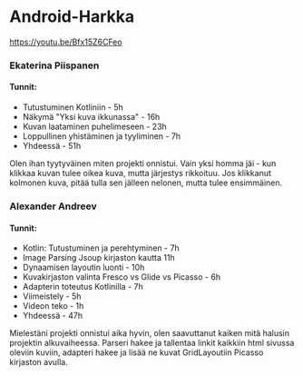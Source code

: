 # Android-Harkka

https://youtu.be/Bfx15Z6CFeo

### Ekaterina Piispanen

#### Tunnit:
* Tutustuminen Kotliniin - 5h
* Näkymä "Yksi kuva ikkunassa" - 16h
* Kuvan laataminen puhelimeseen - 23h
* Loppullinen yhistäminen ja tyyliminen - 7h
* Yhdeessä - 51h

Olen ihan tyytyväinen miten projekti onnistui. Vain yksi homma jäi - kun klikkaa kuvan tulee oikea kuva, mutta järjestys rikkoituu. Jos
klikkanut kolmonen kuva, pitää tulla sen jälleen nelonen, mutta tulee ensimmäinen. 

### Alexander Andreev

#### Tunnit:
* Kotlin: Tutustuminen ja perehtyminen  - 7h
* Image Parsing Jsoup kirjaston kautta 11h
* Dynaamisen layoutin luonti - 10h
* Kuvakirjaston valinta Fresco vs Glide vs Picasso - 6h
* Adapterin toteutus Kotlinilla - 7h
* Viimeistely - 5h
* Videon teko - 1h
* Yhdeessä - 47h

Mielestäni projekti onnistui aika hyvin, olen saavuttanut kaiken mitä halusin projektin alkuvaiheessa.
Parseri hakee ja tallentaa linkit kaikkiin html sivussa oleviin kuviin, adapteri hakee ja lisää ne kuvat GridLayoutiin Picasso kirjaston avulla.